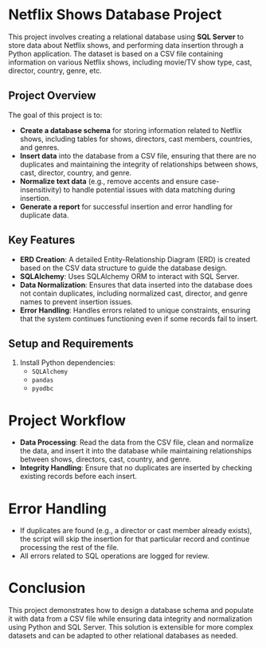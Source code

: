 # Netflix Shows Database Project

This project involves creating a relational database using **SQL Server** to store data about Netflix shows, and performing data insertion through a Python application. The dataset is based on a CSV file containing information on various Netflix shows, including movie/TV show type, cast, director, country, genre, etc.

## **Project Overview**

The goal of this project is to:
- **Create a database schema** for storing information related to Netflix shows, including tables for shows, directors, cast members, countries, and genres.
- **Insert data** into the database from a CSV file, ensuring that there are no duplicates and maintaining the integrity of relationships between shows, cast, director, country, and genre.
- **Normalize text data** (e.g., remove accents and ensure case-insensitivity) to handle potential issues with data matching during insertion.
- **Generate a report** for successful insertion and error handling for duplicate data.

## **Key Features**
- **ERD Creation**: A detailed Entity-Relationship Diagram (ERD) is created based on the CSV data structure to guide the database design.
- **SQLAlchemy**: Uses SQLAlchemy ORM to interact with SQL Server.
- **Data Normalization**: Ensures that data inserted into the database does not contain duplicates, including normalized cast, director, and genre names to prevent insertion issues.
- **Error Handling**: Handles errors related to unique constraints, ensuring that the system continues functioning even if some records fail to insert.
  
## **Setup and Requirements**

1. Install Python dependencies:
    - `SQLAlchemy`
    - `pandas`
    - `pyodbc`

# **Project Workflow**

 - **Data Processing**: Read the data from the CSV file, clean and normalize the data, and insert it into the database while maintaining relationships between shows, directors, cast, country, and genre.
 - **Integrity Handling**: Ensure that no duplicates are inserted by checking existing records before each insert.

# **Error Handling**
 - If duplicates are found (e.g., a director or cast member already exists), the script will skip the insertion for that particular record and continue processing the rest of the file.
 - All errors related to SQL operations are logged for review.
# **Conclusion**
This project demonstrates how to design a database schema and populate it with data from a CSV file while ensuring data integrity and normalization using Python and SQL Server. This solution is extensible for more complex datasets and can be adapted to other relational databases as needed.